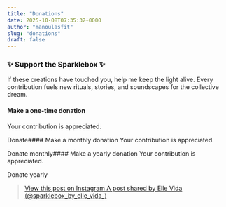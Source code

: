 ```yaml
---
title: "Donations"
date: 2025-10-08T07:35:32+0000
author: "manoulasfit"
slug: "donations"
draft: false
---
```


### ✨ Support the Sparklebox ✨

If these creations have touched you, help me keep the light alive. Every contribution fuels new rituals, stories, and soundscapes for the collective dream.

#### Make a one-time donation
Your contribution is appreciated.

Donate#### Make a monthly donation
Your contribution is appreciated.

Donate monthly#### Make a yearly donation
Your contribution is appreciated.

Donate yearly

>  [       View this post on Instagram            ](https://www.instagram.com/reel/DPibqxvjQxZ/?utm_source=ig_embed&utm_campaign=loading)[A post shared by Elle Vida (@sparklebox_by_elle_vida_)](https://www.instagram.com/reel/DPibqxvjQxZ/?utm_source=ig_embed&utm_campaign=loading)
